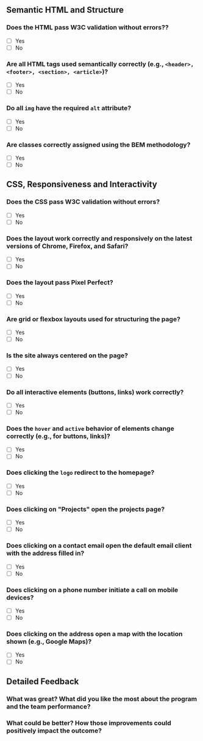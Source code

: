## Semantic HTML and Structure
### Does the HTML pass W3C validation without errors??
- [ ] Yes
- [ ] No
### Are all HTML tags used semantically correctly (e.g., `<header>, <footer>, <section>, <article>`)?
- [ ] Yes
- [ ] No
### Do all `img` have the required `alt` attribute?
- [ ] Yes
- [ ] No
### Are classes correctly assigned using the BEM methodology?
- [ ] Yes
- [ ] No

## CSS, Responsiveness and Interactivity
### Does the CSS pass W3C validation without errors?
- [ ] Yes
- [ ] No
### Does the layout work correctly and responsively on the latest versions of Chrome, Firefox, and Safari?
- [ ] Yes
- [ ] No
### Does the layout pass Pixel Perfect?
- [ ] Yes
- [ ] No
### Are grid or flexbox layouts used for structuring the page?
- [ ] Yes
- [ ] No
### Is the site always centered on the page?
- [ ] Yes
- [ ] No
### Do all interactive elements (buttons, links) work correctly?
- [ ] Yes
- [ ] No
### Does the `hover` and `active` behavior of elements change correctly (e.g., for buttons, links)?
- [ ] Yes
- [ ] No
### Does clicking the `logo` redirect to the homepage?
- [ ] Yes
- [ ] No
### Does clicking on "Projects" open the projects page?
- [ ] Yes
- [ ] No
### Does clicking on a contact email open the default email client with the address filled in?
- [ ] Yes
- [ ] No
### Does clicking on a phone number initiate a call on mobile devices?
- [ ] Yes
- [ ] No
### Does clicking on the address open a map with the location shown (e.g., Google Maps)?
- [ ] Yes
- [ ] No

## Detailed Feedback
### What was great? What did you like the most about the program and the team performance?
### What could be better? How those improvements could positively impact the outcome?
